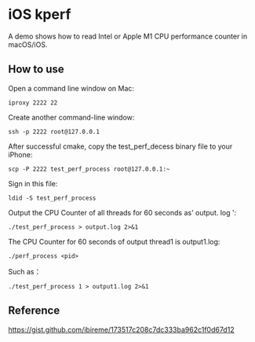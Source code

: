 # iOS kperf

A demo shows how to read Intel or Apple M1 CPU performance counter in macOS/iOS.

## How to use

Open a command line window on Mac:
```shell
iproxy 2222 22
```

Create another command-line window:
```shell
ssh -p 2222 root@127.0.0.1
```

After successful cmake, copy the test_perf_decess binary file to your iPhone:
```shell
scp -P 2222 test_perf_process root@127.0.0.1:~
```

Sign in this file:
```shell
ldid -S test_perf_process
```

Output the CPU Counter of all threads for 60 seconds as' output. log ':
```shell
./test_perf_process > output.log 2>&1
```

The CPU Counter for 60 seconds of output thread1 is output1.log: 
```shell
./perf_process <pid>
```

Such as：
```shell
./test_perf_process 1 > output1.log 2>&1
```

## Reference

<https://gist.github.com/ibireme/173517c208c7dc333ba962c1f0d67d12>
